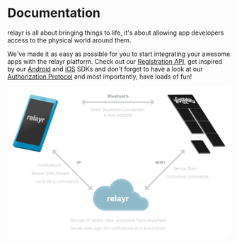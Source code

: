 # Documentation

relayr is all about bringing things to life, it's about allowing app developers access to the physical world around them.

We've made it as easy as possible for you to start integrating your awesome apps with the relayr platform. 
Check out our [Registration API](https://developer.relayr.io/documents/Registration/Users), get inspired by our [Android](https://developer.relayr.io/documents/Android/Reference) and [iOS](https://developer.relayr.io/documents/iOS/Reference) SDKs and  don't forget to have a look at our [Authorization Protocol](https://developer.relayr.io/documents/Authorization/Reference) and most importantly, have loads of fun! 

![](assets/overview.PNG)

